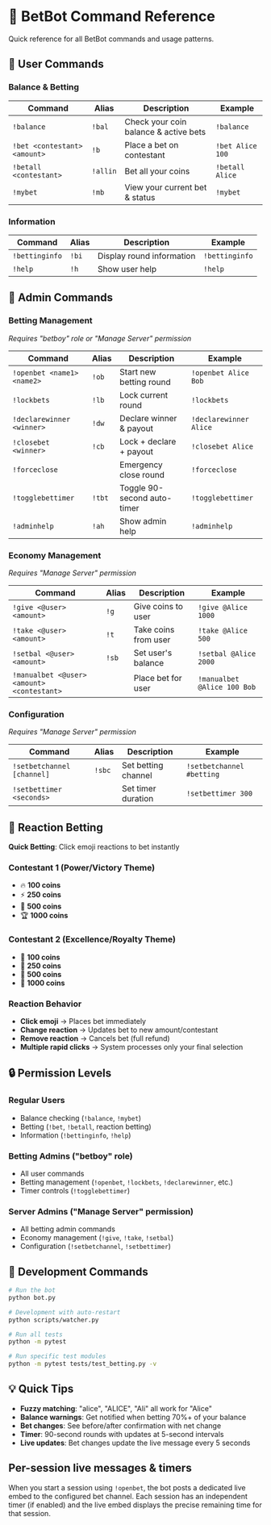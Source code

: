 # 🎯 BetBot Command Reference

Quick reference for all BetBot commands and usage patterns.

## 👤 User Commands

### Balance & Betting
| Command | Alias | Description | Example |
|---------|-------|-------------|---------|
| `!balance` | `!bal` | Check your coin balance & active bets | `!balance` |
| `!bet <contestant> <amount>` | `!b` | Place a bet on contestant | `!bet Alice 100` |
| `!betall <contestant>` | `!allin` | Bet all your coins | `!betall Alice` |
| `!mybet` | `!mb` | View your current bet & status | `!mybet` |

### Information
| Command | Alias | Description | Example |
|---------|-------|-------------|---------|
| `!bettinginfo` | `!bi` | Display round information | `!bettinginfo` |
| `!help` | `!h` | Show user help | `!help` |

## 🔧 Admin Commands

### Betting Management
*Requires "betboy" role or "Manage Server" permission*

| Command | Alias | Description | Example |
|---------|-------|-------------|---------|
| `!openbet <name1> <name2>` | `!ob` | Start new betting round | `!openbet Alice Bob` |
| `!lockbets` | `!lb` | Lock current round | `!lockbets` |
| `!declarewinner <winner>` | `!dw` | Declare winner & payout | `!declarewinner Alice` |
| `!closebet <winner>` | `!cb` | Lock + declare + payout | `!closebet Alice` |
| `!forceclose` | | Emergency close round | `!forceclose` |
| `!togglebettimer` | `!tbt` | Toggle 90-second auto-timer | `!togglebettimer` |
| `!adminhelp` | `!ah` | Show admin help | `!adminhelp` |

### Economy Management
*Requires "Manage Server" permission*

| Command | Alias | Description | Example |
|---------|-------|-------------|---------|
| `!give <@user> <amount>` | `!g` | Give coins to user | `!give @Alice 1000` |
| `!take <@user> <amount>` | `!t` | Take coins from user | `!take @Alice 500` |
| `!setbal <@user> <amount>` | `!sb` | Set user's balance | `!setbal @Alice 2000` |
| `!manualbet <@user> <amount> <contestant>` | | Place bet for user | `!manualbet @Alice 100 Bob` |

### Configuration
*Requires "Manage Server" permission*

| Command | Alias | Description | Example |
|---------|-------|-------------|---------|
| `!setbetchannel [channel]` | `!sbc` | Set betting channel | `!setbetchannel #betting` |
| `!setbettimer <seconds>` | | Set timer duration | `!setbettimer 300` |

## 🎯 Reaction Betting

**Quick Betting**: Click emoji reactions to bet instantly

### Contestant 1 (Power/Victory Theme)
- 🔥 **100 coins**
- ⚡ **250 coins** 
- 💪 **500 coins**
- 🏆 **1000 coins**

### Contestant 2 (Excellence/Royalty Theme)
- 🌟 **100 coins**
- 💎 **250 coins**
- 🚀 **500 coins**
- 👑 **1000 coins**

### Reaction Behavior
- **Click emoji** → Places bet immediately
- **Change reaction** → Updates bet to new amount/contestant
- **Remove reaction** → Cancels bet (full refund)
- **Multiple rapid clicks** → System processes only your final selection

## 🔒 Permission Levels

### Regular Users
- Balance checking (`!balance`, `!mybet`)
- Betting (`!bet`, `!betall`, reaction betting)
- Information (`!bettinginfo`, `!help`)

### Betting Admins ("betboy" role)
- All user commands
- Betting management (`!openbet`, `!lockbets`, `!declarewinner`, etc.)
- Timer controls (`!togglebettimer`)

### Server Admins ("Manage Server" permission)
- All betting admin commands
- Economy management (`!give`, `!take`, `!setbal`)
- Configuration (`!setbetchannel`, `!setbettimer`)

## 🚀 Development Commands

```bash
# Run the bot
python bot.py

# Development with auto-restart
python scripts/watcher.py

# Run all tests
python -m pytest

# Run specific test modules
python -m pytest tests/test_betting.py -v
```

## 💡 Quick Tips

- **Fuzzy matching**: "alice", "ALICE", "Ali" all work for "Alice"
- **Balance warnings**: Get notified when betting 70%+ of your balance
- **Bet changes**: See before/after confirmation with net change
- **Timer**: 90-second rounds with updates at 5-second intervals
- **Live updates**: Bet changes update the live message every 5 seconds

Per-session live messages & timers
---------------------------------
When you start a session using `!openbet`, the bot posts a dedicated live embed to the configured bet channel. Each session has an independent timer (if enabled) and the live embed displays the precise remaining time for that session.